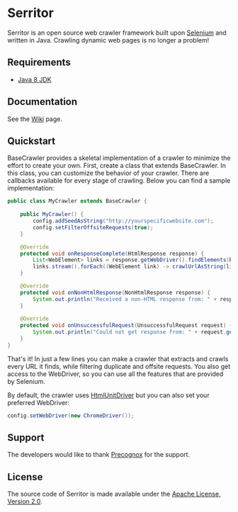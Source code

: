 Serritor
========

Serritor is an open source web crawler framework built upon [Selenium](http://www.seleniumhq.org/) and written in Java. Crawling dynamic web pages is no longer a problem!

## Requirements
- [Java 8 JDK](http://www.oracle.com/technetwork/java/javase/downloads/index.html)

## Documentation
See the [Wiki](https://github.com/peterbencze/serritor/wiki) page.

## Quickstart
BaseCrawler provides a skeletal implementation of a crawler to minimize the effort to create your own. First, create a class that extends BaseCrawler. In this class, you can customize the behavior of your crawler. There are callbacks available for every stage of crawling. Below you can find a sample implementation:
```java
public class MyCrawler extends BaseCrawler {
    
    public MyCrawler() {
        config.addSeedAsString("http://yourspecificwebsite.com");
        config.setFilterOffsiteRequests(true);
    }

    @Override
    protected void onResponseComplete(HtmlResponse response) {
        List<WebElement> links = response.getWebDriver().findElements(By.tagName("a"));
        links.stream().forEach((WebElement link) -> crawlUrlAsString(link.getAttribute("href")));
    }

    @Override
    protected void onNonHtmlResponse(NonHtmlResponse response) {
        System.out.println("Received a non-HTML response from: " + response.getUrl());
    }
    
    @Override
    protected void onUnsuccessfulRequest(UnsuccessfulRequest request) {
        System.out.println("Could not get response from: " + request.getUrl());
    }
}
```
That's it! In just a few lines you can make a crawler that extracts and crawls every URL it finds, while filtering duplicate and offsite requests. You also get access to the WebDriver, so you can use all the features that are provided by Selenium.

By default, the crawler uses [HtmlUnitDriver](https://github.com/SeleniumHQ/selenium/wiki/HtmlUnitDriver) but you can also set your preferred WebDriver:
```java
config.setWebDriver(new ChromeDriver());
```

## Support
The developers would like to thank [Precognox](http://precognox.com/) for the support.

## License
The source code of Serritor is made available under the [Apache License, Version 2.0](https://www.apache.org/licenses/LICENSE-2.0).
